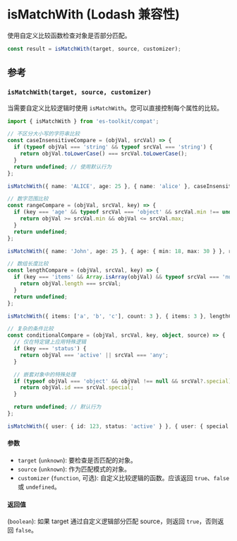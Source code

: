# isMatchWith (Lodash 兼容性)

使用自定义比较函数检查对象是否部分匹配。

```typescript
const result = isMatchWith(target, source, customizer);
```

## 参考

### `isMatchWith(target, source, customizer)`

当需要自定义比较逻辑时使用 `isMatchWith`。您可以直接控制每个属性的比较。

```typescript
import { isMatchWith } from 'es-toolkit/compat';

// 不区分大小写的字符串比较
const caseInsensitiveCompare = (objVal, srcVal) => {
  if (typeof objVal === 'string' && typeof srcVal === 'string') {
    return objVal.toLowerCase() === srcVal.toLowerCase();
  }
  return undefined; // 使用默认行为
};

isMatchWith({ name: 'ALICE', age: 25 }, { name: 'alice' }, caseInsensitiveCompare); // true

// 数字范围比较
const rangeCompare = (objVal, srcVal, key) => {
  if (key === 'age' && typeof srcVal === 'object' && srcVal.min !== undefined) {
    return objVal >= srcVal.min && objVal <= srcVal.max;
  }
  return undefined;
};

isMatchWith({ name: 'John', age: 25 }, { age: { min: 18, max: 30 } }, rangeCompare); // true

// 数组长度比较
const lengthCompare = (objVal, srcVal, key) => {
  if (key === 'items' && Array.isArray(objVal) && typeof srcVal === 'number') {
    return objVal.length === srcVal;
  }
  return undefined;
};

isMatchWith({ items: ['a', 'b', 'c'], count: 3 }, { items: 3 }, lengthCompare); // true

// 复杂的条件比较
const conditionalCompare = (objVal, srcVal, key, object, source) => {
  // 仅在特定键上应用特殊逻辑
  if (key === 'status') {
    return objVal === 'active' || srcVal === 'any';
  }

  // 嵌套对象中的特殊处理
  if (typeof objVal === 'object' && objVal !== null && srcVal?.special) {
    return objVal.id === srcVal.special;
  }

  return undefined; // 默认行为
};

isMatchWith({ user: { id: 123, status: 'active' } }, { user: { special: 123 }, status: 'any' }, conditionalCompare); // true
```

#### 参数

- `target` (`unknown`): 要检查是否匹配的对象。
- `source` (`unknown`): 作为匹配模式的对象。
- `customizer` (`function`, 可选): 自定义比较逻辑的函数。应该返回 `true`、`false` 或 `undefined`。

#### 返回值

(`boolean`): 如果 target 通过自定义逻辑部分匹配 source，则返回 `true`，否则返回 `false`。
